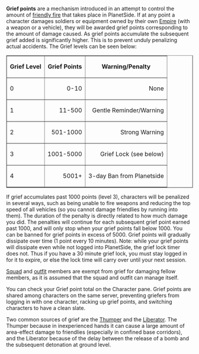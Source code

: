 **Grief points** are a mechanism introduced in an attempt to control the amount
of [friendly fire](Friendly_fire.md) that takes place in PlanetSide. If at any
point a character damages soldiers or equipment owned by their own
[Empire](Empire.md) (with a weapon or a vehicle), they will be awarded grief
points corresponding to the amount of damage caused. As grief points accumulate
the subsequent grief added is significantly higher. This is to prevent unduly
penalizing actual accidents. The Grief levels can be seen below:

<table border="1">
<tr>
<td align="center">

<b>Grief Level</b>

</td>
<td
align="center">

<b>Grief Points</b>

</td>
<td
align="center">

<b>Warning/Penalty</b>

</tr>
<tr>
<td>

0

</td>
<td align="right">

0-10

</td>
<td
align="right">

None

</td>
</tr>
<tr>
<td>

1

</td>
<td align="right">

11-500

</td>
<td
align="right">

Gentle Reminder/Warning

</td>
</tr>
<tr>
<td>

2

</td>
<td align="right">

501-1000

</td>
<td
align="right">

Strong Warning

</td>
</tr>
<tr>
<td>

3

</td>
<td align="right">

1001-5000

</td>
<td
align="right">

Grief Lock (see below)

</td>
</tr>
<tr>
<td>

4

</td>
<td align="right">

5001+

</td>
<td
align="right">

3-day Ban from Planetside

</td>
</tr>
</table>

If grief accumulates past 1000 points (level 3), characters will be penalized in
several ways, such as being unable to fire weapons and reducing the top speed of
all vehicles (so you cannot damage friendlies by running into them). The
duration of the penalty is directly related to how much damage you did. The
penalties will continue for each subsequent grief point earned past 1000, and
will only stop when your grief points fall below 1000. You can be banned for
grief points in excess of 5000. Grief points will gradually dissipate over time
(1 point every 10 minutes). Note: while your grief points will dissipate even
while not logged into PlanetSide, the grief lock timer does not. Thus if you
have a 30 minute grief lock, you must stay logged in for it to expire, or else
the lock time will carry over until your next session.

[Squad](Squad.md) and [outfit](Outfit.md) members are exempt from grief for
damaging fellow members, as it is assumed that the squad and outfit can manage
itself.

You can check your Grief point total on the Character pane. Grief points are
shared among characters on the same server, preventing griefers from logging in
with one character, racking up grief points, and switching characters to have a
clean slate.

Two common sources of grief are the [Thumper](../weapons/Thumper.md) and the
[Liberator](../vehicles/Liberator.md). The Thumper because in inexperienced
hands it can cause a large amount of area-effect damage to friendlies
(especially in confined base corridors), and the Liberator because of the delay
between the release of a bomb and the subsequent detonation at ground level.

<!--[category:Terminology](category:Terminology.md)-->
